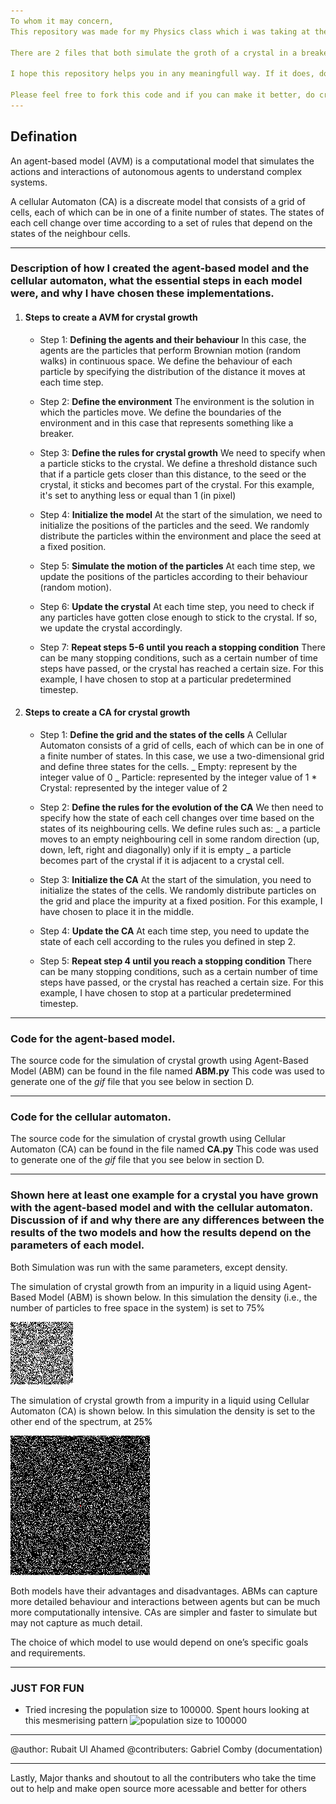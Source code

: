 ```yaml
---
To whom it may concern,
This repository was made for my Physics class which i was taking at the University Of Manitoba in the winter of 2023. In this class we took a look at Computational Modeling.

There are 2 files that both simulate the groth of a crystal in a breaker full of solution that has a impurity placed in the middle. One of the python files uses Agent-Based Modelling to simulate it, while the other uses Cellular Atomaton

I hope this repository helps you in any meaningfull way. If it does, do comment! 

Please feel free to fork this code and if you can make it better, do create a pull request.
---
```


## Defination

An agent-based model (AVM) is a computational model that simulates the actions and interactions of autonomous agents to understand complex systems.

A cellular Automaton (CA) is a discreate model that consists of a grid of cells, each of which can be in one of a finite number of states. The states of each cell change over time according to a set of rules that depend on the states of the neighbour cells.

---

### Description of how I created the agent-based model and the cellular automaton, what the essential steps in each model were, and why I have chosen these implementations.

1. #### Steps to create a AVM for crystal growth

   - Step 1: **Defining the agents and their behaviour**
     In this case, the agents are the particles that perform Brownian motion (random walks) in continuous space. We define the behaviour of each particle by specifying the distribution of the distance it moves at each time step.

   - Step 2: **Define the environment**
     The environment is the solution in which the particles move. We define the boundaries of the environment and in this case that represents something like a breaker.

   - Step 3: **Define the rules for crystal growth**
     We need to specify when a particle sticks to the crystal. We define a threshold distance such that if a particle gets closer than this distance, to the seed or the crystal, it sticks and becomes part of the crystal. For this example, it's set to anything less or equal than 1 (in pixel)

   - Step 4: **Initialize the model**
     At the start of the simulation, we need to initialize the positions of the particles and the seed. We randomly distribute the particles within the environment and place the seed at a fixed position.

   - Step 5: **Simulate the motion of the particles**
     At each time step, we update the positions of the particles according to their behaviour (random motion).

   - Step 6: **Update the crystal**
     At each time step, you need to check if any particles have gotten close enough to stick to the crystal. If so, we update the crystal accordingly.

   - Step 7: **Repeat steps 5-6 until you reach a stopping condition**
     There can be many stopping conditions, such as a certain number of time steps have passed, or the crystal has reached a certain size. For this example, I have chosen to stop at a particular predetermined timestep.

2. #### Steps to create a CA for crystal growth

   - Step 1: **Define the grid and the states of the cells**
     A Cellular Automaton consists of a grid of cells, each of which can be in one of a finite number of states. In this case, we use a two-dimensional grid and define three states for the cells.
     _ Empty: represent by the integer value of 0
     _ Particle: represented by the integer value of 1 \* Crystal: represented by the integer value of 2

   - Step 2: **Define the rules for the evolution of the CA**
     We then need to specify how the state of each cell changes over time based on the states of its neighbouring cells. We define rules such as:
     _ a particle moves to an empty neighbouring cell in some random direction (up, down, left, right and diagonally) only if it is empty
     _ a particle becomes part of the crystal if it is adjacent to a crystal cell.

   - Step 3: **Initialize the CA**
     At the start of the simulation, you need to initialize the states of the cells. We randomly distribute particles on the grid and place the impurity at a fixed position. For this example, I have chosen to place it in the middle.

   - Step 4: **Update the CA**
     At each time step, you need to update the state of each cell according to the rules you defined in step 2.

   - Step 5: **Repeat step 4 until you reach a stopping condition**
     There can be many stopping conditions, such as a certain number of time steps have passed, or the crystal has reached a certain size. For this example, I have chosen to stop at a particular predetermined timestep.

---

### Code for the agent-based model.

The source code for the simulation of crystal growth using Agent-Based Model (ABM) can be found in the file named **ABM.py**
This code was used to generate one of the _gif_ file that you see below in section D.

---

### Code for the cellular automaton.

The source code for the simulation of crystal growth using Cellular Automaton (CA) can be found in the file named **CA.py**
This code was used to generate one of the _gif_ file that you see below in section D.

---

### Shown here at least one example for a crystal you have grown with the agent-based model and with the cellular automaton. Discussion of if and why there are any differences between the results of the two models and how the results depend on the parameters of each model.

Both Simulation was run with the same parameters, except density.

The simulation of crystal growth from an impurity in a liquid using Agent-Based Model (ABM) is shown below. In this simulation the density (i.e., the number of particles to free space in the system) is set to 75%

![75% density](ABM_Sim.gif)

The simulation of crystal growth from a impurity in a liquid using Cellular Automaton (CA) is shown below. In this simulation the density is set to the other end of the spectrum, at 25%

![25% density](CA_Sim.gif)

Both models have their advantages and disadvantages. ABMs can capture more detailed behaviour and interactions between agents but can be much more computationally intensive. CAs are simpler and faster to simulate but may not capture as much detail.

The choice of which model to use would depend on one’s specific goals and requirements.

---

### JUST FOR FUN

- Tried incresing the population size to 100000. Spent hours looking at this mesmerising pattern
![population size to 100000](CA_Sim_HighRez.gif)

---

@author: Rubait Ul Ahamed
@contributers: Gabriel Comby (documentation)


---

Lastly, 
Major thanks and shoutout to all the contributers who take the time out to help and make open source more acessable and better for others

